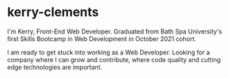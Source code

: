 # kerry-clements
I'm Kerry, Front-End Web Developer. 
Graduated from Bath Spa University's first Skills Bootcamp in Web Development in October 2021 cohort.

I am ready to get stuck into working as a Web Developer. Looking for a company where I can grow and contribute, where code quality and cutting edge technologies are important.
